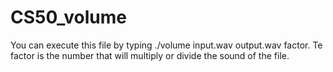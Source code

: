 # CS50_volume
You can execute this file by typing ./volume input.wav output.wav factor. Te factor is the number that will multiply or divide the sound of the file.
